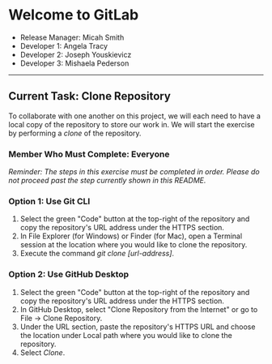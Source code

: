 # Welcome to GitLab
- Release Manager: Micah Smith
- Developer 1: Angela Tracy
- Developer 2: Joseph Youskievicz
- Developer 3: Mishaela Pederson

---

## Current Task: Clone Repository
To collaborate with one another on this project, we will each need to have a local copy of the repository to store our work in. We will start the exercise by performing a *clone* of the repository.

### Member Who Must Complete: Everyone
*Reminder: The steps in this exercise must be completed in order. Please do not proceed past the step currently shown in this README.*

### Option 1: Use Git CLI
1. Select the green "Code" button at the top-right of the repository and copy the repository's URL address under the HTTPS section.
2. In File Explorer (for Windows) or Finder (for Mac), open a Terminal session at the location where you would like to clone the repository.
3. Execute the command *git clone [url-address]*.

### Option 2: Use GitHub Desktop
1. Select the green "Code" button at the top-right of the repository and copy the repository's URL address under the HTTPS section.
2. In GitHub Desktop, select "Clone Repository from the Internet" or go to File -> Clone Repository.
3. Under the URL section, paste the repository's HTTPS URL and choose the location under Local path where you would like to clone the repository.
4. Select *Clone*.